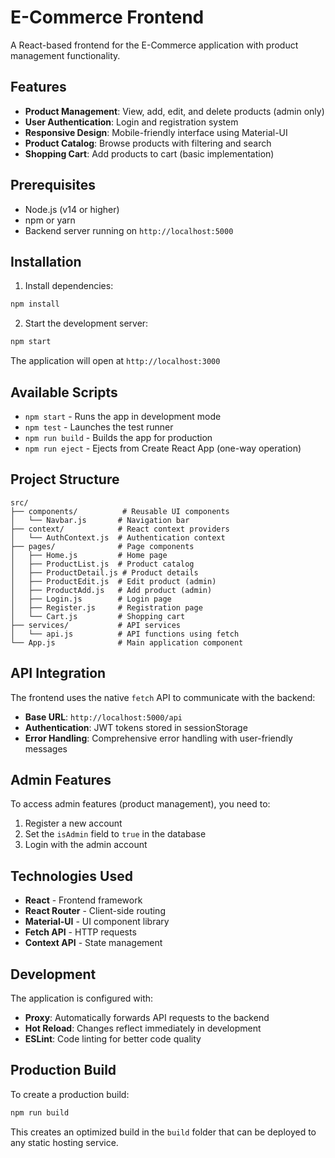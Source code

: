 # E-Commerce Frontend

A React-based frontend for the E-Commerce application with product management functionality.

## Features

- **Product Management**: View, add, edit, and delete products (admin only)
- **User Authentication**: Login and registration system
- **Responsive Design**: Mobile-friendly interface using Material-UI
- **Product Catalog**: Browse products with filtering and search
- **Shopping Cart**: Add products to cart (basic implementation)

## Prerequisites

- Node.js (v14 or higher)
- npm or yarn
- Backend server running on `http://localhost:5000`

## Installation

1. Install dependencies:
```bash
npm install
```

2. Start the development server:
```bash
npm start
```

The application will open at `http://localhost:3000`

## Available Scripts

- `npm start` - Runs the app in development mode
- `npm test` - Launches the test runner
- `npm run build` - Builds the app for production
- `npm run eject` - Ejects from Create React App (one-way operation)

## Project Structure

```
src/
├── components/          # Reusable UI components
│   └── Navbar.js       # Navigation bar
├── context/            # React context providers
│   └── AuthContext.js  # Authentication context
├── pages/              # Page components
│   ├── Home.js         # Home page
│   ├── ProductList.js  # Product catalog
│   ├── ProductDetail.js # Product details
│   ├── ProductEdit.js  # Edit product (admin)
│   ├── ProductAdd.js   # Add product (admin)
│   ├── Login.js        # Login page
│   ├── Register.js     # Registration page
│   └── Cart.js         # Shopping cart
├── services/           # API services
│   └── api.js          # API functions using fetch
└── App.js              # Main application component
```

## API Integration

The frontend uses the native `fetch` API to communicate with the backend:

- **Base URL**: `http://localhost:5000/api`
- **Authentication**: JWT tokens stored in sessionStorage
- **Error Handling**: Comprehensive error handling with user-friendly messages

## Admin Features

To access admin features (product management), you need to:
1. Register a new account
2. Set the `isAdmin` field to `true` in the database
3. Login with the admin account

## Technologies Used

- **React** - Frontend framework
- **React Router** - Client-side routing
- **Material-UI** - UI component library
- **Fetch API** - HTTP requests
- **Context API** - State management

## Development

The application is configured with:
- **Proxy**: Automatically forwards API requests to the backend
- **Hot Reload**: Changes reflect immediately in development
- **ESLint**: Code linting for better code quality

## Production Build

To create a production build:

```bash
npm run build
```

This creates an optimized build in the `build` folder that can be deployed to any static hosting service.
